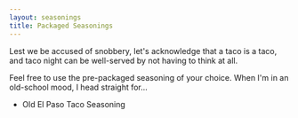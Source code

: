 ```yaml
---
layout: seasonings
title: Packaged Seasonings
---
```


Lest we be accused of snobbery, let's acknowledge that a taco is a taco, and taco night can be well-served by not having to think at all.

Feel free to use the pre-packaged seasoning of your choice. When I'm in an old-school mood, I head straight for...

* Old El Paso Taco Seasoning
